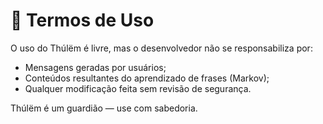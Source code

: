 # 📖 Termos de Uso

O uso do Thúlëm é livre, mas o desenvolvedor não se responsabiliza por:

- Mensagens geradas por usuários;
- Conteúdos resultantes do aprendizado de frases (Markov);
- Qualquer modificação feita sem revisão de segurança.

Thúlëm é um guardião — use com sabedoria.

